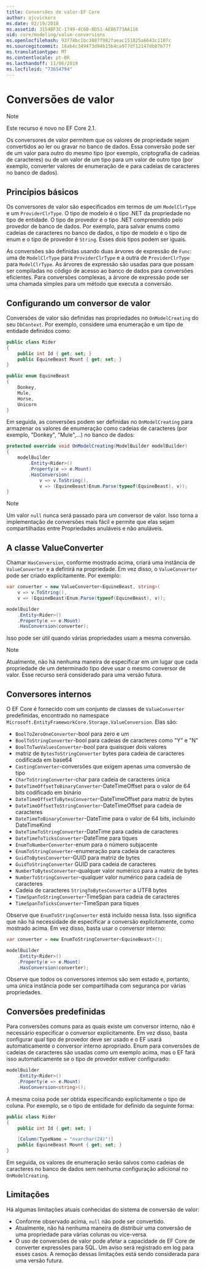 ```yaml
---
title: Conversões de valor-EF Core
author: ajcvickers
ms.date: 02/19/2018
ms.assetid: 3154BF3C-1749-4C60-8D51-AE86773AA116
uid: core/modeling/value-conversions
ms.openlocfilehash: 93774bc1bc3887f982faeac151825a6643c1107c
ms.sourcegitcommit: 18ab4c349473d94b15b4ca977df12147db07b77f
ms.translationtype: MT
ms.contentlocale: pt-BR
ms.lasthandoff: 11/06/2019
ms.locfileid: "73654794"
---
```

# <a name="value-conversions"></a>Conversões de valor

> [!NOTE]  
> Este recurso é novo no EF Core 2.1.

Os conversores de valor permitem que os valores de propriedade sejam convertidos ao ler ou gravar no banco de dados. Essa conversão pode ser de um valor para outro do mesmo tipo (por exemplo, criptografia de cadeias de caracteres) ou de um valor de um tipo para um valor de outro tipo (por exemplo, converter valores de enumeração de e para cadeias de caracteres no banco de dados).

## <a name="fundamentals"></a>Princípios básicos

Os conversores de valor são especificados em termos de um `ModelClrType` e um `ProviderClrType`. O tipo de modelo é o tipo .NET da propriedade no tipo de entidade. O tipo de provedor é o tipo .NET compreendido pelo provedor de banco de dados. Por exemplo, para salvar enums como cadeias de caracteres no banco de dados, o tipo de modelo é o tipo de enum e o tipo de provedor é `String`. Esses dois tipos podem ser iguais.

As conversões são definidas usando duas árvores de expressão de `Func`: uma de `ModelClrType` para `ProviderClrType` e a outra de `ProviderClrType` para `ModelClrType`. As árvores de expressão são usadas para que possam ser compiladas no código de acesso ao banco de dados para conversões eficientes. Para conversões complexas, a árvore de expressão pode ser uma chamada simples para um método que executa a conversão.

## <a name="configuring-a-value-converter"></a>Configurando um conversor de valor

Conversões de valor são definidas nas propriedades no `OnModelCreating` do seu `DbContext`. Por exemplo, considere uma enumeração e um tipo de entidade definidos como:

``` csharp
public class Rider
{
    public int Id { get; set; }
    public EquineBeast Mount { get; set; }
}

public enum EquineBeast
{
    Donkey,
    Mule,
    Horse,
    Unicorn
}
```

Em seguida, as conversões podem ser definidas no `OnModelCreating` para armazenar os valores de enumeração como cadeias de caracteres (por exemplo, "Donkey", "Mule",...) no banco de dados:

``` csharp
protected override void OnModelCreating(ModelBuilder modelBuilder)
{
    modelBuilder
        .Entity<Rider>()
        .Property(e => e.Mount)
        .HasConversion(
            v => v.ToString(),
            v => (EquineBeast)Enum.Parse(typeof(EquineBeast), v));
}
```

> [!NOTE]  
> Um valor `null` nunca será passado para um conversor de valor. Isso torna a implementação de conversões mais fácil e permite que elas sejam compartilhadas entre Propriedades anuláveis e não anuláveis.

## <a name="the-valueconverter-class"></a>A classe ValueConverter

Chamar `HasConversion`, conforme mostrado acima, criará uma instância de `ValueConverter` e a definirá na propriedade. Em vez disso, o `ValueConverter` pode ser criado explicitamente. Por exemplo:

``` csharp
var converter = new ValueConverter<EquineBeast, string>(
    v => v.ToString(),
    v => (EquineBeast)Enum.Parse(typeof(EquineBeast), v));

modelBuilder
    .Entity<Rider>()
    .Property(e => e.Mount)
    .HasConversion(converter);
```

Isso pode ser útil quando várias propriedades usam a mesma conversão.

> [!NOTE]  
> Atualmente, não há nenhuma maneira de especificar em um lugar que cada propriedade de um determinado tipo deve usar o mesmo conversor de valor. Esse recurso será considerado para uma versão futura.

## <a name="built-in-converters"></a>Conversores internos

O EF Core é fornecido com um conjunto de classes de `ValueConverter` predefinidas, encontrado no namespace `Microsoft.EntityFrameworkCore.Storage.ValueConversion`. Elas são:

* `BoolToZeroOneConverter`-bool para zero e um
* `BoolToStringConverter`-bool para cadeias de caracteres como "Y" e "N"
* `BoolToTwoValuesConverter`-bool para quaisquer dois valores
* matriz de `BytesToStringConverter` bytes para cadeia de caracteres codificada em base64
* `CastingConverter`-conversões que exigem apenas uma conversão de tipo
* `CharToStringConverter`-char para cadeia de caracteres única
* `DateTimeOffsetToBinaryConverter`-DateTimeOffset para o valor de 64 bits codificado em binário
* `DateTimeOffsetToBytesConverter`-DateTimeOffset para matriz de bytes
* `DateTimeOffsetToStringConverter`-DateTimeOffset para cadeia de caracteres
* `DateTimeToBinaryConverter`-DateTime para o valor de 64 bits, incluindo DateTimeKind
* `DateTimeToStringConverter`-DateTime para cadeia de caracteres
* `DateTimeToTicksConverter`-DateTime para tiques
* `EnumToNumberConverter`-enum para o número subjacente
* `EnumToStringConverter`-enumeração para cadeia de caracteres
* `GuidToBytesConverter`-GUID para matriz de bytes
* `GuidToStringConverter` GUID para cadeia de caracteres
* `NumberToBytesConverter`-qualquer valor numérico para a matriz de bytes
* `NumberToStringConverter`-qualquer valor numérico para cadeia de caracteres
* Cadeia de caracteres `StringToBytesConverter` a UTF8 bytes
* `TimeSpanToStringConverter`-TimeSpan para cadeia de caracteres
* `TimeSpanToTicksConverter`-TimeSpan para tiques

Observe que `EnumToStringConverter` está incluído nessa lista. Isso significa que não há necessidade de especificar a conversão explicitamente, como mostrado acima. Em vez disso, basta usar o conversor interno:

``` csharp
var converter = new EnumToStringConverter<EquineBeast>();

modelBuilder
    .Entity<Rider>()
    .Property(e => e.Mount)
    .HasConversion(converter);
```

Observe que todos os conversores internos são sem estado e, portanto, uma única instância pode ser compartilhada com segurança por várias propriedades.

## <a name="pre-defined-conversions"></a>Conversões predefinidas

Para conversões comuns para as quais existe um conversor interno, não é necessário especificar o conversor explicitamente. Em vez disso, basta configurar qual tipo de provedor deve ser usado e o EF usará automaticamente o conversor interno apropriado. Enum para conversões de cadeias de caracteres são usadas como um exemplo acima, mas o EF fará isso automaticamente se o tipo de provedor estiver configurado:

``` csharp
modelBuilder
    .Entity<Rider>()
    .Property(e => e.Mount)
    .HasConversion<string>();
```

A mesma coisa pode ser obtida especificando explicitamente o tipo de coluna. Por exemplo, se o tipo de entidade for definido da seguinte forma:

``` csharp
public class Rider
{
    public int Id { get; set; }

    [Column(TypeName = "nvarchar(24)")]
    public EquineBeast Mount { get; set; }
}
```

Em seguida, os valores de enumeração serão salvos como cadeias de caracteres no banco de dados sem nenhuma configuração adicional no `OnModelCreating`.

## <a name="limitations"></a>Limitações

Há algumas limitações atuais conhecidas do sistema de conversão de valor:

* Conforme observado acima, `null` não pode ser convertido.
* Atualmente, não há nenhuma maneira de distribuir uma conversão de uma propriedade para várias colunas ou vice-versa.
* O uso de conversões de valor pode afetar a capacidade de EF Core de converter expressões para SQL. Um aviso será registrado em log para esses casos.
A remoção dessas limitações está sendo considerada para uma versão futura.
